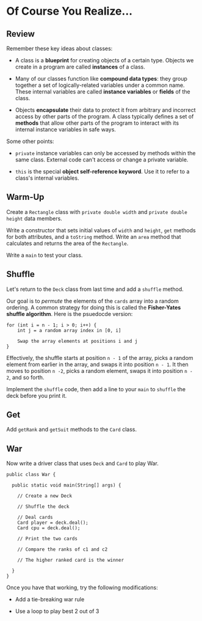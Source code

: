 # Of Course You Realize...

## Review

Remember these key ideas about classes:

- A class is a **blueprint** for creating objects of a certain type. Objects we create in a program are called **instances** of a class.

- Many of our classes function like **compound data types**: they group together a set of logically-related variables under a common name. These internal variables are called **instance variables** or **fields** of the class.

- Objects **encapsulate** their data to protect it from arbitrary and incorrect access by other parts of the program. A class typically defines a set of **methods** that allow other parts of the program to interact with its internal instance variables in safe ways.

Some other points:

- `private` instance variables can only be accessed by methods within the same class. External code can't access or change a private variable.

- `this` is the special **object self-reference keyword**. Use it to refer to a class's internal variables.

## Warm-Up

Create a `Rectangle` class with `private double width` and `private double height` data members.

Write a constructor that sets initial values of `width` and `height`, `get` methods for both attributes, and a `toString` method. Write
an `area` method that calculates and returns the area of the `Rectangle`.

Write a `main` to test your class.

## Shuffle

Let's return to the `Deck` class from last time and add a `shuffle` method.

Our goal is to *permute* the elements of the `cards` array into a random ordering. A common strategy for doing this is called the **Fisher-Yates shuffle algorithm**. Here is the psuedocde version:

```
for (int i = n - 1; i > 0; i++) {
    int j = a random array index in [0, i]
    
    Swap the array elements at positions i and j
}
```

Effectively, the shuffle starts at position `n - 1` of the array, picks a random element from earlier in the array, and swaps it into
position `n - 1`. It then moves to position `n -2`, picks a random element, swaps it into position `n - 2`, and so forth.

Implement the `shuffle` code, then add a line to your `main` to `shuffle` the deck before you print it.

## Get

Add `getRank` and `getSuit` methods to the `Card` class.

## War

Now write a driver class that uses `Deck` and `Card` to play War.

```
public class War {

  public static void main(String[] args) {
  
    // Create a new Deck
    
    // Shuffle the deck
    
    // Deal cards
    Card player = deck.deal();
    Card cpu = deck.deal();
    
    // Print the two cards
    
    // Compare the ranks of c1 and c2
    
    // The higher ranked card is the winner
    
  }
}
```

Once you have that working, try the following modifications:

- Add a tie-breaking war rule

- Use a loop to play best 2 out of 3

